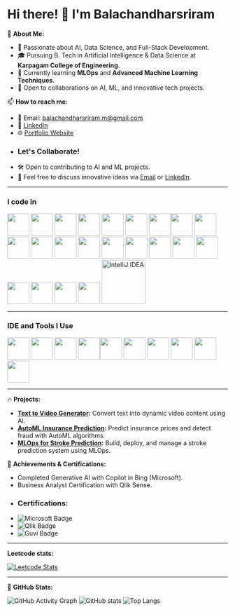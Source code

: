 # Hi there! 👋 I'm Balachandharsriram

🚀 **About Me:**
- 🔭 Passionate about AI, Data Science, and Full-Stack Development.
- 🎓 Pursuing B. Tech in Artificial Intelligence & Data Science at **Karpagam College of Engineering**.
- 🌱 Currently learning **MLOps** and **Advanced Machine Learning Techniques**.
- 💼 Open to collaborations on AI, ML, and innovative tech projects.

📫 **How to reach me:**
- 📧 Email: [balachandharsriram.m@gmail.com](mailto:balachandharsriram.m@gmail.com)
- 💼 [LinkedIn](https://www.linkedin.com/in/balachandharsriram/)
- 🌐 [Portfolio Website](https://balachandharsriram.vercel.app) 
- ### Let's Collaborate!
- 🛠 Open to contributing to AI and ML projects.
- 💬 Feel free to discuss innovative ideas via [Email](mailto:balachandharsriram.m@gmail.com) or [LinkedIn](https://linkedin.com/in/balachandharsriram).

---

### I code in
<img height="50" width="50" src="https://img.icons8.com/color/48/000000/python.png" /> <img height="50" width="50" src="https://img.icons8.com/color/48/000000/c-programming.png" /> <img height="50" width="50" src="https://img.icons8.com/color/48/000000/java-coffee-cup-logo.png" /> <img height="50" width="50" src="https://img.icons8.com/color/48/000000/html-5.png" /> <img height="50" width="50" src="https://img.icons8.com/color/48/000000/css3.png" /> <img height="50" width="50" src="https://img.icons8.com/color/48/000000/bootstrap.png" />
<img height="50" width="50" src="https://img.icons8.com/color/48/000000/javascript.png"/><img height="50" width="50" src="https://img.icons8.com/color/48/000000/tensorflow.png"/> <img height="50" width="50" src="https://img.icons8.com/color/48/000000/react-native.png"/>  <img height="50" width="50" src="https://img.icons8.com/color/48/000000/mysql-logo.png"/> <img height="50" width="50" src="https://img.icons8.com/color/48/000000/mongodb.png"/> <img height="50" width="50" src="https://img.icons8.com/color/48/000000/nodejs.png"/> <img height="50" width="50" src="https://upload.wikimedia.org/wikipedia/commons/a/ae/Keras_logo.svg" />  <img height="50" width="50" src="https://upload.wikimedia.org/wikipedia/commons/3/31/NumPy_logo_2020.svg" />  <img height="50" width="50" src="https://upload.wikimedia.org/wikipedia/commons/e/ed/Pandas_logo.svg" />  <img height="50" width="50" src="https://img.icons8.com/color/48/000000/django.png" />  <img height="50" width="50" src="https://streamlit.io/images/brand/streamlit-mark-color.svg" />  <img height="50" width="50" src="https://upload.wikimedia.org/wikipedia/commons/0/05/Scikit_learn_logo_small.svg" />  <img height="50" width="50" src="https://upload.wikimedia.org/wikipedia/commons/f/f3/Apache_Spark_logo.svg" />  <img height="50" width="50" src="https://upload.wikimedia.org/wikipedia/commons/3/38/Jupyter_logo.svg" />  <img height="50" width="50" src="https://upload.wikimedia.org/wikipedia/commons/d/d0/Google_Colaboratory_SVG_Logo.svg" />  <img height="50" width="50" src="https://upload.wikimedia.org/wikipedia/commons/7/7c/Kaggle_logo.png" />  <img src="https://resources.jetbrains.com/storage/products/company/brand/logos/IntelliJ_IDEA_icon.svg" alt="IntelliJ IDEA" width="100">

---

### IDE and Tools I Use

<img height="50" width="50" src="https://img.icons8.com/color/48/000000/visual-studio-code-2019.png"/> <img height="50" width="50" src="https://img.icons8.com/color/50/000000/git.png"/>  <img height="50" src="https://img.icons8.com/officel/480/null/java-eclipse.png"/>  <img height="50" width="50" src="https://img.icons8.com/color/48/000000/figma--v1.png"/><img height="50" width="50" src="https://img.icons8.com/ios-glyphs/64/000000/github.png"/>  <img height="50" width="50" src="https://img.icons8.com/color/48/000000/docker.png"/>  <img height="50" width="50" src="https://img.icons8.com/color/48/000000/jenkins.png"/>  <img height="50" width="50" src="https://img.icons8.com/color/48/000000/power-bi.png"/>  <img height="50" width="50" src="https://img.icons8.com/color/48/000000/tableau-software.png"/>  <img height="50" width="50" src="https://img.icons8.com/color/48/000000/hadoop-distributed-file-system.png"/> 

---

🔥 **Projects:**
- **[Text to Video Generator](#):** Convert text into dynamic video content using AI.
- **[AutoML Insurance Prediction](#):** Predict insurance prices and detect fraud with AutoML algorithms.
- **[MLOps for Stroke Prediction](#):** Build, deploy, and manage a stroke prediction system using MLOps.

🌟 **Achievements & Certifications:**
- Completed Generative AI with Copilot in Bing (Microsoft).
- Business Analyst Certification with Qlik Sense.
- ### Certifications:
- ![Microsoft Badge](https://img.shields.io/badge/Microsoft-GenerativeAI-blue) 
- ![Qlik Badge](https://img.shields.io/badge/Qlik-Business%20Analyst-green) 
- ![Guvi Badge](https://img.shields.io/badge/Guvi-Python%20Data%20Science-yellow) 

---
**Leetcode stats:**

[![Leetcode Stats](https://leetcard.jacoblin.cool/Balachandharsriram?theme=dark&font=Trade%20Winds)](https://leetcode.com/u/Balachandharsriram)

---

🧩 **GitHub Stats:**



![GitHub Activity Graph](https://github-readme-activity-graph.vercel.app/graph?username=Balachandharsriram&theme=react-dark)
![GitHub stats](https://github-readme-stats.vercel.app/api?username=Balachandharsriram&show_icons=true&theme=radical)
![Top Langs](https://github-readme-stats.vercel.app/api/top-langs/?username=Balachandharsriram&layout=compact&theme=radical)

